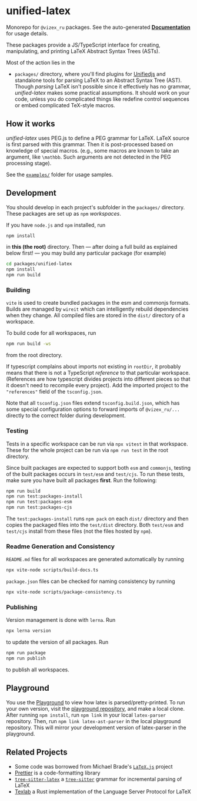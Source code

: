 # unified-latex

Monorepo for `@vizex_ru` packages. See the auto-generated [**Documentation**](https://siefkenj.github.io/unified-latex) for usage details.

These packages provide a JS/TypeScript interface for creating, manipulating, and printing LaTeX Abstract Syntax Trees (ASTs).

Most of the action lies in the

-   `packages/`
    directory, where you'll find plugins for [Unifiedjs](https://unifiedjs.com/) and standalone tools for parsing
    LaTeX to an Abstract Syntax Tree (AST). Though _parsing_ LaTeX isn't possible
    since it effectively has no grammar, _unified-latex_ makes some
    practical assumptions. It should work on your code, unless you do complicated things like redefine control sequences
    or embed complicated TeX-style macros.

## How it works

_unified-latex_ uses PEG.js to define a PEG grammar for LaTeX.
LaTeX source is first parsed with this grammar. Then it is post-processed
based on knowledge of special macros. (e.g., some macros are known to take
an argument, like `\mathbb`. Such arguments are not detected in the PEG
processing stage).

See the [`examples/`](https://github.com/siefkenj/unified-latex/tree/main/examples) folder for usage samples.

## Development

You should develop in each project's subfolder in the `packages/` directory.
These packages are set up as `npm` _workspaces_.

If you have `node.js` and `npm` installed, run

```sh
npm install
```

in **this \(the root\)** directory. Then — after doing a full build as explained below first! — you may build any particular package \(for example\)

```sh
cd packages/unified-latex
npm install
npm run build
```

### Building

`vite` is used to create bundled packages in the esm and commonjs formats. Builds are managed by `wireit` which can intelligently rebuild dependencies when they change. All compiled files are stored in the `dist/` directory of a workspace.

To build code for all workspaces, run

```sh
npm run build -ws
```

from the root directory.

If typescript complains about imports not existing in `rootDir`, it probably means that there is not a TypeScript _reference_ to that
particular workspace. (References are how typescript divides projects into different pieces so that it doesn't need to recompile every project).
Add the imported project to the `"references"` field of the `tsconfig.json`.

Note that all `tsconfig.json` files extend `tsconfig.build.json`, which has some special configuration options to forward imports of `@vizex_ru/...`
directly to the correct folder during development.

### Testing

Tests in a specific workspace can be run via `npx vitest` in that workspace. These for the whole project can be run via `npm run test` in the
root directory.

Since built packages are expected to support both `esm` and `commonjs`, testing of the built packages occurs in `test/esm` and `test/cjs`. To run these tests, make sure you have built all packages **first**. Run the following:

```bash
npm run build
npm run test:packages-install
npm run test:packages-esm
npm run test:packages-cjs
```

The `test:packages-install` runs `npm pack` on each `dist/` directory and then copies the packaged files into the `test/dist` directory. Both `test/esm` and `test/cjs` install from these files (not the files hosted by `npm`).

### Readme Generation and Consistency

`README.md` files for all workspaces are generated automatically by running

```sh
npx vite-node scripts/build-docs.ts
```

`package.json` files can be checked for naming consistency by running

```sh
npx vite-node scripts/package-consistency.ts
```

### Publishing

Version management is done with `lerna`. Run

```sh
npx lerna version
```

to update the version of all packages. Run

```sh
npm run package
npm run publish
```

to publish all workspaces.

## Playground

You use the [Playground](https://siefkenj.github.io/latex-parser-playground) to view
how latex is parsed/pretty-printed. To run your own version, visit the [playground repository](https://github.com/siefkenj/latex-parser-playground),
and make a local clone. After running `npm install`, run `npm link` in your local `latex-parser` repository. Then, run `npm link latex-ast-parser`
in the local playground repository. This will mirror your development version of latex-parser in the playground.

## Related Projects

-   Some code was borrowed from Michael Brade's [`LaTeX.js`](https://github.com/michael-brade/LaTeX.js) project
-   [Prettier](https://prettier.io/) is a code-formatting library
-   [`tree-sitter-latex`](https://github.com/latex-lsp/tree-sitter-latex) a [`tree-sitter`](https://github.com/tree-sitter/tree-sitter) grammar for incremental parsing of LaTeX
-   [Texlab](https://github.com/latex-lsp/texlab) a Rust implementation of the Language Server Protocol for LaTeX
